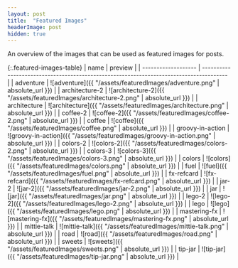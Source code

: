 ```yaml
---
layout: post
title:  "Featured Images"
headerImage: post
hidden: true
---
```


An overview of the images that can be used as featured images for posts.

{:.featured-images-table}
| name                | preview                                                                                 |
| ------------------- | --------------------------------------------------------------------------------------- |
| adventure           | ![adventure]({{ "/assets/featuredImages/adventure.png" | absolute_url }})               | 
| architecture-2      | ![architecture-2]({{ "/assets/featuredImages/architecture-2.png" | absolute_url }})     | 
| architecture        | ![architecture]({{ "/assets/featuredImages/architecture.png" | absolute_url }})         | 
| coffee-2            | ![coffee-2]({{ "/assets/featuredImages/coffee-2.png" | absolute_url }})                 | 
| coffee              | ![coffee]({{ "/assets/featuredImages/coffee.png" | absolute_url }})                     | 
| groovy-in-action    | ![groovy-in-action]({{ "/assets/featuredImages/groovy-in-action.png" | absolute_url }}) | 
| colors-2            | ![colors-2]({{ "/assets/featuredImages/colors-2.png" | absolute_url }})                 | 
| colors-3            | ![colors-3]({{ "/assets/featuredImages/colors-3.png" | absolute_url }})                 | 
| colors              | ![colors]({{ "/assets/featuredImages/colors.png" | absolute_url }})                     | 
| fuel                | ![fuel]({{ "/assets/featuredImages/fuel.png" | absolute_url }})                         | 
| fx-refcard          | ![fx-refcard]({{ "/assets/featuredImages/fx-refcard.png" | absolute_url }})             | 
| jar-2               | ![jar-2]({{ "/assets/featuredImages/jar-2.png" | absolute_url }})                       | 
| jar                 | ![jar]({{ "/assets/featuredImages/jar.png" | absolute_url }})                           | 
| lego-2              | ![lego-2]({{ "/assets/featuredImages/lego-2.png" | absolute_url }})                     | 
| lego                | ![lego]({{ "/assets/featuredImages/lego.png" | absolute_url }})                         | 
| mastering-fx        | ![mastering-fx]({{ "/assets/featuredImages/mastering-fx.png" | absolute_url }})         | 
| mittie-talk         | ![mittie-talk]({{ "/assets/featuredImages/mittie-talk.png" | absolute_url }})           | 
| road                | ![road]({{ "/assets/featuredImages/road.png" | absolute_url }})                         | 
| sweets              | ![sweets]({{ "/assets/featuredImages/sweets.png" | absolute_url }})                     | 
| tip-jar             | ![tip-jar]({{ "/assets/featuredImages/tip-jar.png" | absolute_url }})                   | 